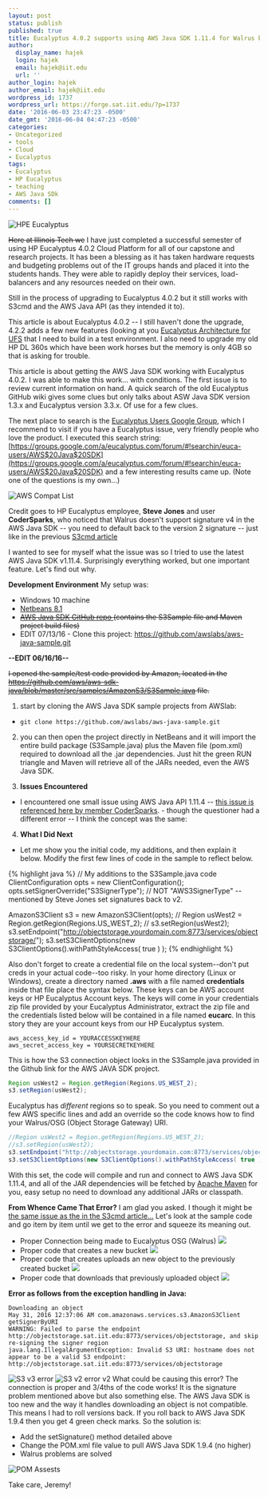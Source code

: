 ```yaml
---
layout: post
status: publish
published: true
title: Eucalyptus 4.0.2 supports using AWS Java SDK 1.11.4 for Walrus but really 1.9.4
author:
  display_name: hajek
  login: hajek
  email: hajek@iit.edu
  url: ''
author_login: hajek
author_email: hajek@iit.edu
wordpress_id: 1737
wordpress_url: https://forge.sat.iit.edu/?p=1737
date: '2016-06-03 23:47:23 -0500'
date_gmt: '2016-06-04 04:47:23 -0500'
categories:
- Uncategorized
- tools
- Cloud
- Eucalyptus
tags:
- Eucalyptus
- HP Eucalyptus
- teaching
- AWS Java SDk
comments: []
---
```

![*HPE Eucalyptus*](/assets/2016/06/225px-Eucalyptus-Logo.jpg)

<strike>Here at Illinois Tech we</strike> I have just completed a successful semester of using HP Eucalyptus 4.0.2 Cloud Platform for all of our capstone and research projects.  It has been a blessing as it has taken hardware requests and budgeting problems out of the IT groups hands and placed it into the students hands.  They were able to rapidly deploy their services, load-balancers and any resources needed on their own.

Still in the process of upgrading to Eucalyptus 4.0.2 but it still works with S3cmd and the AWS Java API (as they intended it to).

This article is about Eucalyptus 4.0.2 -- I still haven't done the upgrade, 4.2.2 adds a few new features (looking at you [Eucalyptus Architecture for UFS](http://docs.hpcloud.com/eucalyptus/4.2.2/#install-guide/euca_architecture.html "Eucalyptus Architecture") that I need to build in a test environment.  I also need to upgrade my old HP DL 360s which have been work horses but the memory is only 4GB so that is asking for trouble.

This article is about getting the AWS Java SDK working with Eucalyptus 4.0.2.  I was able to make this work... with conditions.  The first issue is to review current information on hand.  A quick search of the old Eucalyptus GitHub wiki gives some clues but only talks about ASW Java SDK version 1.3.x and Eucalyptus version 3.3.x.  Of use for a few clues.

The next place to search is the [Eucalyptus Users Google Group](https://groups.google.com/a/eucalyptus.com/forum/#!forum/euca-users "Eucalyptus Users Google Group"), which I recommend to visit if you have a Eucalyptus issue, very friendly people who love the product.  I executed this search string: [https://groups.google.com/a/eucalyptus.com/forum/#!searchin/euca-users/AWS$20Java$20SDK](https://groups.google.com/a/eucalyptus.com/forum/#!searchin/euca-users/AWS$20Java$20SDK) and a few interesting results came up. (Note one of the questions is my own...)

![*AWS Compat List*](/assets/2016/06/aws-java-compat-list-768x403.png)

Credit goes to HP Eucalyptus employee, **Steve Jones** and user **CoderSparks**, who noticed that Walrus doesn't support signature v4 in the AWS Java SDK -- you need to default back to the version 2 signature -- just like in the previous [S3cmd article](https://forge.sat.iit.edu/2016/05/using-s3cmd-with-walrus-and-hp-eucalyptus-4-0-2-works-but-with-a-twist/)

I wanted to see for myself what the issue was so I tried to use the latest AWS Java SDK v1.11.4.  Surprisingly everything worked, but one important feature. Let's find out why.

**Development Environment**
My setup was:

* Windows 10 machine
*  <a href="https://netbeans.org/">Netbeans 8.1</a>
*  <del datetime="2016-07-14T03:31:32+00:00"><a href="https://github.com/aws/aws-sdk-java">AWS Java SDK GitHub repo </a>(contains the S3Sample file and Maven project build files)</del>
*  EDIT 07/13/16 - Clone this project: <a href="https://github.com/awslabs/aws-java-sample.git">https://github.com/awslabs/aws-java-sample.git</a>

**--EDIT 06/16/16--**

<del datetime="2016-06-16T21:00:18+00:00">I opened the sample/test code provided by Amazon, located in the <a href="https://github.com/aws/aws-sdk-java/tree/master/src/samples/AmazonS3">https://github.com/aws/aws-sdk-java/blob/master/src/samples/AmazonS3/S3Sample.java</a> file.</del>

1) start by cloning the AWS Java SDK sample projects from AWSlab: 
  +  ```git clone https://github.com/awslabs/aws-java-sample.git```

2) you can then open the project directly in NetBeans and it will import the entire build package (S3Sample.java) plus the Maven file (pom.xml) required to download all the .jar dependencies. Just hit the green RUN triangle and Maven will retrieve all of the JARs needed, even the AWS Java SDK.

3) **Issues Encountered**
  +  I encountered one small issue using AWS Java API 1.11.4 -- <a href="https://groups.google.com/a/eucalyptus.com/forum/#!searchin/euca-users/aws$20java$20sdk/euca-users/hnU9NmFM7-Q/W-AScuslW1YJ">this issue is referenced here by member CoderSparks</a>. - though the questioner had a different error -- I think the concept was the same:  

4) **What I Did Next**
  + Let me show you the initial code, my additions, and then explain it below.  Modify the first few lines of code in the sample to reflect below.</p>

{% highlight java %} // My additions to the S3Sample.java code
ClientConfiguration opts = new ClientConfiguration();
opts.setSignerOverride("S3SignerType");  // NOT "AWS3SignerType"  -- mentioned by Steve Jones set signatures back to v2.</p>
AmazonS3Client s3 = new AmazonS3Client(opts);
// Region usWest2 = Region.getRegion(Regions.US_WEST_2);
// s3.setRegion(usWest2);
s3.setEndpoint("http://objectstorage.yourdomain.com:8773/services/objectstorage/");
s3.setS3ClientOptions(new S3ClientOptions().withPathStyleAccess( true ) );
{% endhighlight %}

Also don't forget to create a credential file on the local system--don't put creds in your actual code--too risky. In your home directory (Linux or Windows), create a directory named **.aws** with a file named **credentials** inside that file place the syntax below.  These keys can be AWS account keys or HP Eucalyptus Account keys. The keys will come in your credentials zip file provided by your Eucalyptus Administrator, extract the zip file and the credentials listed below will be contained in a file named **eucarc**. In this story they are your account keys from our HP Eucalyptus system.</p>

```[default]
aws_access_key_id = YOURACCESSKEYHERE
aws_secret_access_key = YOURSECRETKEYHERE
```

This is how the S3 connection object looks in the S3Sample.java provided in the Github link for the AWS JAVA SDK project.
```java AmazonS3 s3 = new AmazonS3Client();
Region usWest2 = Region.getRegion(Regions.US_WEST_2);
s3.setRegion(usWest2);
```

Eucalyptus has *different* regions so to speak. So you need to comment out a few AWS specific lines and add an override so the code knows how to find your Walrus/OSG (Object Storage Gateway) URI.</p>
```java AmazonS3 s3 = new AmazonS3Client();
//Region usWest2 = Region.getRegion(Regions.US_WEST_2);
//s3.setRegion(usWest2);
s3.setEndpoint("http://objectstorage.yourdomain.com:8773/services/objectstorage");
s3.setS3ClientOptions(new S3ClientOptions().withPathStyleAccess( true ) );
```

With this set, the code will compile and run and connect to AWS Java SDK 1.11.4, and all of the JAR dependencies will be fetched by <a href="https://en.wikipedia.org/wiki/Apache_Maven">Apache Maven</a> for you, easy setup no need to download any additional JARs or classpath. </p>

**From Whence Came That Error?**
I am glad you asked. I though it might be <a href="https://forge.sat.iit.edu/2016/05/using-s3cmd-with-walrus-and-hp-eucalyptus-4-0-2-works-but-with-a-twist/">the same issue as the in the S3cmd article...</a>  Let's look at the sample code and go item by item until we get to the error and squeeze its meaning out.


*  Proper Connection being made to Eucalyptus OSG (Walrus) ![](/assets/2016/05/Green-Tick.png)
*  Proper code that creates a new bucket ![](/assets/2016/05/Green-Tick.png)
*  Proper code that creates uploads an new object to the previously created bucket ![](/assets/2016/05/Green-Tick.png)
*   Proper code that downloads that previously uploaded object ![](/assets/2016/06/th.jpg)

**Error as follows from the exception handling in Java:**

``` 
Downloading an object
May 31, 2016 12:37:06 AM com.amazonaws.services.s3.AmazonS3Client getSignerByURI
WARNING: Failed to parse the endpoint http://objectstorage.sat.iit.edu:8773/services/objectstorage, and skip re-signing the signer region
java.lang.IllegalArgumentException: Invalid S3 URI: hostname does not appear to be a valid S3 endpoint: http://objectstorage.sat.iit.edu:8773/services/objectstorage
```

![S3 v3 error](/assets/2016/06/sampleS3-v3-error.png)
![S3 v2 error v2](/assets/2016/06/sampleS3-v3-error-P2-905x192.png)
What could be causing this error?  The connection is proper and 3/4ths of the code works! It is the signature problem mentioned above but also something else.  The AWS Java SDK is too new and the way it handles downloading an object is not compatible.  This means I had to roll versions back.  If you roll back to AWS Java SDK 1.9.4 then you get 4 green check marks. So the solution is:

*  Add the setSignature() method detailed above
*  Change the POM.xml file value to pull AWS Java SDK 1.9.4 (no higher)
*  Walrus problems are solved

![*POM Assests*](/assets/2016/06/pom-xml-1-9-4-768x275.png)

Take care, Jeremy!
